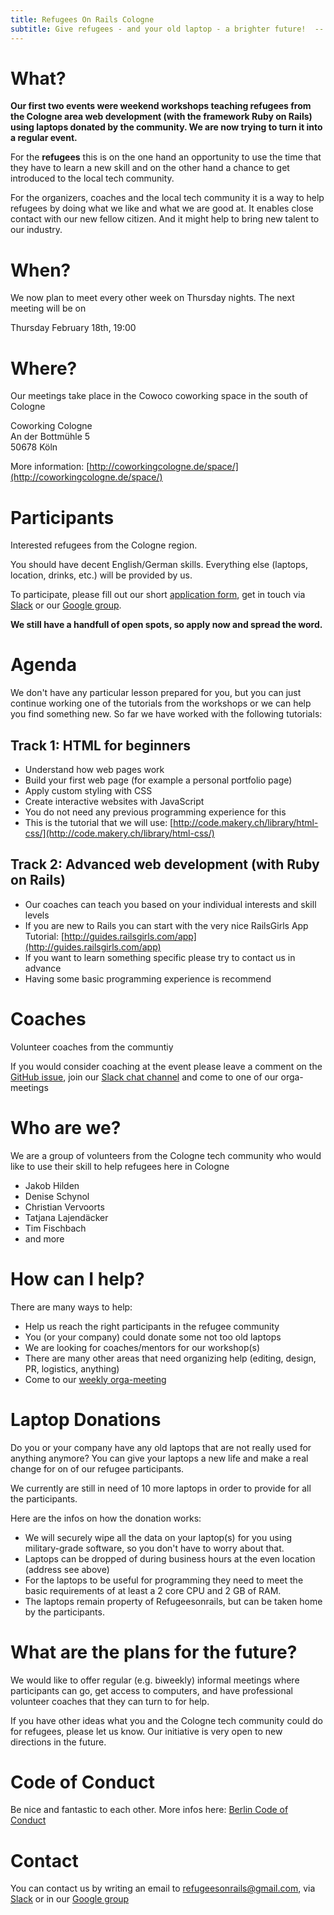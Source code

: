 ```yaml
---
title: Refugees On Rails Cologne
subtitle: Give refugees - and your old laptop - a brighter future!  -- here in Cologne
---
```


# What?

**Our first two events were weekend workshops teaching refugees from the Cologne
area web development (with the framework Ruby on Rails) using laptops donated by
the community. We are now trying to turn it into a regular event.**

For the **refugees** this is on the one hand an opportunity to use the time that
they have to learn a new skill and on the other hand a chance to get introduced
to the local tech community.

For the organizers, coaches and the local tech community it is a way to help
refugees by doing what we like and what we are good at. It enables close contact
with our new fellow citizen. And it might help to bring new talent to our
industry.

# When?

We now plan to meet every other week on Thursday nights. The next meeting will
be on

Thursday February 18th, 19:00

# Where?

Our meetings take place in the Cowoco coworking space in the south of Cologne

Coworking Cologne<br>
An der Bottmühle 5<br>
50678 Köln

More information:
[http://coworkingcologne.de/space/](http://coworkingcologne.de/space/)

# Participants

Interested refugees from the Cologne region.

You should have decent English/German skills. Everything else (laptops,
location, drinks, etc.) will be provided by us.

To participate, please fill out our short
[application form](https://docs.google.com/forms/d/1Fll4mj5iLun1Z5W3UF6fdI1WZg41vpaFpWsHYs0CyRk/viewform),
get in touch via [Slack](https://colognerb.sangyye.net) or our
[Google group](https://groups.google.com/forum/#!forum/refugee-code-school-cologne).

**We still have a handfull of open spots, so apply now and spread the word.**

# Agenda

We don't have any particular lesson prepared for you, but you can just continue
working one of the tutorials from the workshops or we can help you find
something new. So far we have worked with the following tutorials:

## Track 1: HTML for beginners

*   Understand how web pages work
*   Build your first web page (for example a personal portfolio page)
*   Apply custom styling with CSS
*   Create interactive websites with JavaScript
*   You do not need any previous programming experience for this
*   This is the tutorial that we will use: [http://code.makery.ch/library/html-css/](http://code.makery.ch/library/html-css/)

## Track 2: Advanced web development (with Ruby on Rails)

*   Our coaches can teach you based on your individual interests and skill levels
*   If you are new to Rails you can start with the very nice RailsGirls App Tutorial: [http://guides.railsgirls.com/app](http://guides.railsgirls.com/app)
*   If you want to learn something specific please try to contact us in advance
*   Having some basic programming experience is recommend

# Coaches

Volunteer coaches from the communtiy

If you would consider coaching at the event please leave a comment on the
[GitHub issue](https://github.com/colognerb/refugees/issues/5), join our
[Slack chat channel](https://colognerb.sangyye.net/) and come to one of our
orga-meetings

# Who are we?

We are a group of volunteers from the Cologne tech community who would like to
use their skill to help refugees here in Cologne

*   Jakob Hilden
*   Denise Schynol
*   Christian Vervoorts
*   Tatjana Lajendäcker
*   Tim Fischbach
*   and more

# How can I help?

There are many ways to help:

*   Help us reach the right participants in the refugee community
*   You (or your company) could donate some not too old laptops
*   We are looking for coaches/mentors for our workshop(s)
*   There are many other areas that need organizing help (editing, design, PR, logistics, anything)
*   Come to our [weekly orga-meeting](#when)

# Laptop Donations

Do you or your company have any old laptops that are not really used for
anything anymore? You can give your laptops a new life and make a real change
for on of our refugee participants.

We currently are still in need of 10 more laptops in order to provide for all
the participants.

Here are the infos on how the donation works:

*   We will securely wipe all the data on your laptop(s) for you using military-grade software, so you don't have to worry about that.
*   Laptops can be dropped of during business hours at the even location (address see above)
*   For the laptops to be useful for programming they need to meet the basic requirements of at least a 2 core CPU and 2 GB of RAM.
*   The laptops remain property of Refugeesonrails, but can be taken home by the participants.

# What are the plans for the future?

We would like to offer regular (e.g. biweekly) informal meetings where
participants can go, get access to computers, and have professional volunteer
coaches that they can turn to for help.

If you have other ideas what you and the Cologne tech community could do for
refugees, please let us know. Our initiative is very open to new directions in
the future.

# Code of Conduct

Be nice and fantastic to each other. More infos here:
[Berlin Code of Conduct](http://berlincodeofconduct.org/)

# Contact

You can contact us by writing an email to
[refugeesonrails@gmail.com](mailto:refugeesonrails@gmail.com),
via [Slack](https://colognerb.sangyye.net/) or in our
[Google group](https://groups.google.com/forum/#!forum/refugee-code-school-cologne)
